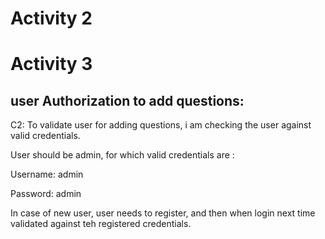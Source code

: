 # Activity 2

# Activity 3

## user Authorization to add questions:

C2: 
To validate user for adding questions, i am checking the user against valid credentials.

User should be admin, for which valid credentials are :

Username: admin

Password: admin

In case of new user, user needs to register, and then when login next time validated against teh registered credentials.

